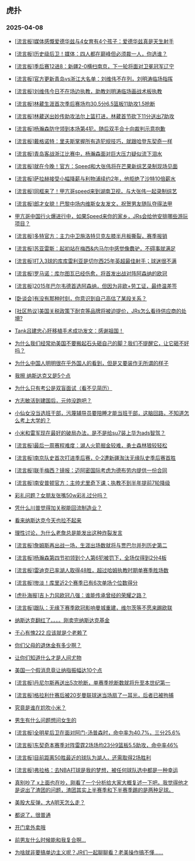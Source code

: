 ## 虎扑 
### 2025-04-08

+ [[流言板]媒体感慨爱德华兹与4女育有4个孩子：爱德华兹真是天生射手](https://bbs.hupu.com/631629957.html)

+ [[流言板]历史级后卫！媒体：四人都在巅峰但必须裁一人，你选谁？](https://bbs.hupu.com/631630627.html)

+ [[流言板]季后赛12进8：新疆2-0横扫南京，下一轮将面对卫冕冠军辽宁](https://bbs.hupu.com/631633381.html)

+ [[流言板]官方更新青岛vs浙江大名单：刘维伟不在列，刘明涛临场指挥](https://bbs.hupu.com/631630363.html)

+ [[流言板]刘维伟今日不在场边执教，助教刘明涛临场画战术板执教](https://bbs.hupu.com/631630663.html)

+ [[流言板]林葳生涯首次季后赛场均30.5分6.5篮板11助攻1.5抢断](https://bbs.hupu.com/631633681.html)

+ [[流言板]林葳送出妙传助攻法尔上篮打进，林葳首节砍下11分送出7助攻](https://bbs.hupu.com/631631148.html)

+ [[流言板]杨瀚森防守领到本场第4犯，随后双手合十向裁判示意抱歉](https://bbs.hupu.com/631632367.html)

+ [[流言板]戴格诺特：里夫斯掌握所有造犯规技巧，就跟哈登东契奇一样](https://bbs.hupu.com/631630112.html)

+ [[流言板]青岛客战浙江比赛中，杨瀚森面对巨大压力疑似流下泪水](https://bbs.hupu.com/631635831.html)

+ [[流言板]就在今晚！官方：Speed和大张伟将在芒果新综艺录制现场见面](https://bbs.hupu.com/631623465.html)

+ [[流言板]萨拉赫接受小幅降薪与利物浦续约2年，他拒绝了沙特10倍薪水](https://bbs.hupu.com/631632122.html)

+ [[流言板]同框来了！甲亢哥speed来到湖南卫视，与大张伟一起录制综艺](https://bbs.hupu.com/631632665.html)

+ [[流言板]郎才女貌！巴黎中场内维斯女友发文，祝贺男友随队夺得法甲](https://bbs.hupu.com/631625258.html)

+ [甲亢哥中国行火爆进行中，如果Speed来你的家乡，JRs会给他安排哪些游玩项目？](https://bbs.hupu.com/631624435.html)

+ [[流言板]多特官方：主力中卫施洛特贝克左膝半月板撕裂，赛季报销](https://bbs.hupu.com/631634698.html)

+ [[流言板]苏亚雷斯：起初站在梅西&amp;内马尔中感觉像蠢驴，不碍事就满足](https://bbs.hupu.com/631626654.html)

+ [[流言板]打入3球的库库雷利亚是切尔西25年英超最佳射手；球迷很不满](https://bbs.hupu.com/631624113.html)

+ [[流言板]罗马诺：库尔图瓦已经伤愈，将首发出战对阵阿森纳的欧冠](https://bbs.hupu.com/631627168.html)

+ [[流言板]2015年巴尔韦德首选阿森纳，但因为非欧+劳工证，最终温差签](https://bbs.hupu.com/631630545.html)

+ [[卧谈会]有没有那种时刻，你意识到自己高估了某段关系？](https://bbs.hupu.com/631631622.html)

+ [[社区热议]美国关税政策下耐克等品牌将被迫提价，JRs怎么看待供应商的处境?](https://bbs.hupu.com/631629920.html)

+ [Tank吕建忠心肝移植手术成功发文：感谢祖国！](https://bbs.hupu.com/631630086.html)

+ [为什么我们经常劝美国不要搬起石头砸自己的脚？我们不提醒它，让它砸不好吗？](https://bbs.hupu.com/631630966.html)

+ [为什么中国人明明很在乎外国人的看到，但是又要装作无所谓的样子](https://bbs.hupu.com/631629890.html)

+ [我擦 纳斯达克又是5个点](https://bbs.hupu.com/631633850.html)

+ [为什么只有考公是双盲面试（看不见简历）](https://bbs.hupu.com/631630443.html)

+ [方志敏活到建国后，元帅没跑吧？](https://bbs.hupu.com/631631232.html)

+ [小仙女没当选班干部，污蔑辅导员要陪睡才能当班干部，这脑回路，不知道怎么考上大学的？](https://bbs.hupu.com/631633432.html)

+ [小米和雷军现在最好的破局办法，是不是给su7装上华为ads智驾？](https://bbs.hupu.com/631629586.html)

+ [[流言板]最后一周赛程难度：湖人火箭掘金较难，勇士森林狼较轻松](https://bbs.hupu.com/631634606.html)

+ [[流言板]南京队史首次打进季后赛，0-2遭新疆淘汰无缘队史季后赛首胜](https://bbs.hupu.com/631633592.html)

+ [[流言板]联手梅西？镜报：迈阿密国际考虑为德布劳内提供一份合同](https://bbs.hupu.com/631632880.html)

+ [[流言板]南安普顿官方：主帅尤里奇下课；执教不到半年提前7轮降级](https://bbs.hupu.com/631630487.html)

+ [彩礼问题？女朋友张嘴50w彩礼过分吗？](https://bbs.hupu.com/631633140.html)

+ [凭什么川普觉得加关税能回流制造业？](https://bbs.hupu.com/631631290.html)

+ [看来纳斯达克今天也拉不起来](https://bbs.hupu.com/631634734.html)

+ [理性讨论，为什么老詹总是能发出这种炸裂发言](https://bbs.hupu.com/631631339.html)

+ [[流言板]詹姆斯再出战一场，生涯出场数就将与贾巴尔并列历史第二](https://bbs.hupu.com/631634643.html)

+ [[流言板]杨瀚森第四节初领到个人第6犯被罚下，全场仅得到2分4板](https://bbs.hupu.com/631633239.html)

+ [[流言板]雷迪克已率湖人取得48胜，超过哈姆执教时期单赛季胜场数](https://bbs.hupu.com/631635329.html)

+ [[流言板]惨淡！库里近2个赛季已有6次单场个位数得分](https://bbs.hupu.com/631635402.html)

+ [[虎扑海报]吉卜力风欧冠八强：谁能传承曾经的荣耀之路？](https://bbs.hupu.com/631631772.html)

+ [[流言板]跟队：无缘下赛季欧冠影响曼城重建，维尔茨等不愿来踢欧联](https://bbs.hupu.com/631629157.html)

+ [纳斯达克翻红了。。。。刚卖完纳斯达克基金](https://bbs.hupu.com/631634558.html)

+ [于心有愧222 应该就是个老赖了](https://bbs.hupu.com/631632707.html)

+ [你们父母的退休金有多少啊？](https://bbs.hupu.com/631632301.html)

+ [让你们知道什么才是人间尤物](https://bbs.hupu.com/631635714.html)

+ [美国一个假消息竟让纳指振幅达10个点](https://bbs.hupu.com/631635922.html)

+ [[流言板]丹尼尔斯再送出5次抢断，单赛季抢断数就将升至本世纪第一](https://bbs.hupu.com/631635671.html)

+ [[流言板]格拉利什赛后被20岁曼联球迷当场扇了一耳光，后者已被拘捕](https://bbs.hupu.com/631635565.html)

+ [究竟是谁在尬吹小米？](https://bbs.hupu.com/631634590.html)

+ [男生有什么问题想问女生的](https://bbs.hupu.com/631634392.html)

+ [[流言板]全明星后卫在面对阿门-汤普森时，命中率为40.7%，三分25.6%](https://bbs.hupu.com/631635162.html)

+ [[流言板]东契奇本赛季对阵雷霆2场场均23分9篮板5.5助攻，命中率46%](https://bbs.hupu.com/631635704.html)

+ [[流言板]目前距离50胜最近的球队为湖人，还需取得2场胜利](https://bbs.hupu.com/631634966.html)

+ [[流言板]弗拉格：去NBA打球是我的梦想，被任何球队选中都是一种幸运](https://bbs.hupu.com/631634775.html)

+ [ 真别吵了 x上面也在吵，刚看了一个分析给大家大概复述一下吧，我觉得他才是说出了渣团的问题，渣团其实上半赛季和下半赛季踢的是两种足球。](https://bbs.hupu.com/631634696.html)

+ [美股大反弹，大A明天怎么走？](https://bbs.hupu.com/631634630.html)

+ [都说了，很普通](https://bbs.hupu.com/631635824.html)

+ [开门拿外卖哦](https://bbs.hupu.com/631636328.html)

+ [前男友什么时候能和我复合啊…](https://bbs.hupu.com/631635526.html)

+ [为啥就非要搞单边主义呢？JR们一起聊聊看？老美操作搞不懂……](https://bbs.hupu.com/631634815.html)

